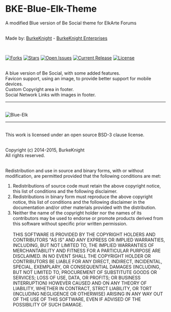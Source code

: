 # BKE-Blue-Elk-Theme
A modified Blue version of Be Social theme for ElkArte Forums<br /><br />

<p>Made by: <a href="http://www.elkarte.net/community/index.php?action=profile;u=130">BurkeKnight</a> - <a href="http://www.burkeknight.com/">BurkeKnight Enterprises</a></p>
<br />

[![Forks](https://img.shields.io/github/forks/BurkeKnight-Enterprises/BKE-Blue-Elk-Theme.svg)](https://github.com/BurkeKnight-Enterprises/BKE-Blue-Elk-Theme/network)
[![Stars](https://img.shields.io/github/stars/BurkeKnight-Enterprises/BKE-Blue-Elk-Theme.svg)](hhttps://github.com/BurkeKnight-Enterprises/BKE-Blue-Elk-Theme/stargazers)
[![Open Issues](https://img.shields.io/github/issues/BurkeKnight-Enterprises/BKE-Blue-Elk-Theme.svg)](https://github.com/BurkeKnight-Enterprises/BKE-Blue-Elk-Theme/issues)
[![Current Release](https://img.shields.io/github/release/BurkeKnight-Enterprises/BKE-Blue-Elk-Theme.svg)](https://github.com/BurkeKnight-Enterprises/BKE-Blue-Elk-Theme/releases)
[![License](https://img.shields.io/pypi/l/Django.svg)](http://opensource.org/licenses/BSD-3-Clause)<br /><br />

A blue version of Be Social, with some added features.<br />
Favicon support, using an image, to provide better support for mobile devices.<br />
Custom Copyright area in footer.<br />
Social Network Links with images in footer.
<br /><hr /><br />
<img src="http://i443.photobucket.com/albums/qq160/BurkeKnight/ElkArte/Blue-Elk.png" alt="Blue-Elk"/>
<br /><hr /><br />
This work is licensed under an open source BSD-3 clause license.<br /><br />

Copyright (c) 2014-2015, BurkeKnight<br />
All rights reserved.<br /><br />

Redistribution and use in source and binary forms, with or without modification, are permitted provided that the following conditions are met:<br />
1. Redistributions of source code must retain the above copyright notice, this list of conditions and the following disclaimer.<br />
2. Redistributions in binary form must reproduce the above copyright notice, this list of conditions and the following disclaimer in the documentation and/or other materials provided with the distribution.<br />
3. Neither the name of the copyright holder nor the names of its contributors may be used to endorse or promote products derived from this software without specific prior written permission.<br /><br />
THIS SOFTWARE IS PROVIDED BY THE COPYRIGHT HOLDERS AND CONTRIBUTORS "AS IS" AND ANY EXPRESS OR IMPLIED WARRANTIES, INCLUDING, BUT NOT LIMITED TO, THE IMPLIED WARRANTIES OF MERCHANTABILITY AND FITNESS FOR A PARTICULAR PURPOSE ARE DISCLAIMED. IN NO EVENT SHALL THE COPYRIGHT HOLDER OR CONTRIBUTORS BE LIABLE FOR ANY DIRECT, INDIRECT, INCIDENTAL, SPECIAL, EXEMPLARY, OR CONSEQUENTIAL DAMAGES (INCLUDING, BUT NOT LIMITED TO, PROCUREMENT OF SUBSTITUTE GOODS OR SERVICES; LOSS OF USE, DATA, OR PROFITS; OR BUSINESS INTERRUPTION) HOWEVER CAUSED AND ON ANY THEORY OF LIABILITY, WHETHER IN CONTRACT, STRICT LIABILITY, OR TORT (INCLUDING NEGLIGENCE OR OTHERWISE) ARISING IN ANY WAY OUT OF THE USE OF THIS SOFTWARE, EVEN IF ADVISED OF THE POSSIBILITY OF SUCH DAMAGE.

